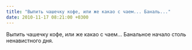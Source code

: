 ```yaml
---
title: "Выпить чашечку кофе, или же какао с чаем... Баналь..."
date: 2010-11-17 08:21:00 +0300
---
```


Выпить чашечку кофе, или же какао с чаем... Банальное начало столь ненавистного дня.

